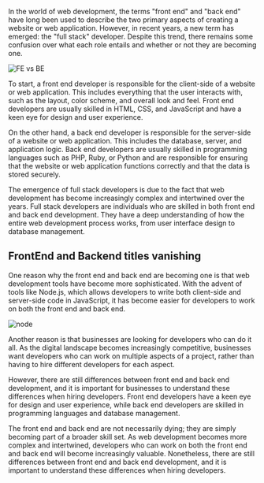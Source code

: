 In the world of web development, the terms "front end" and "back end" have long been used to describe the two primary aspects of creating a website or web application. However, in recent years, a new term has emerged: the "full stack" developer. Despite this trend, there remains some confusion over what each role entails and whether or not they are becoming one.


![FE vs BE](https://dev-to-uploads.s3.amazonaws.com/uploads/articles/6e9jbebt0gdlixpx7at5.png)

To start, a front end developer is responsible for the client-side of a website or web application. This includes everything that the user interacts with, such as the layout, color scheme, and overall look and feel. Front end developers are usually skilled in HTML, CSS, and JavaScript and have a keen eye for design and user experience.

On the other hand, a back end developer is responsible for the server-side of a website or web application. This includes the database, server, and application logic. Back end developers are usually skilled in programming languages such as PHP, Ruby, or Python and are responsible for ensuring that the website or web application functions correctly and that the data is stored securely.

The emergence of full stack developers is due to the fact that web development has become increasingly complex and intertwined over the years. Full stack developers are individuals who are skilled in both front end and back end development. They have a deep understanding of how the entire web development process works, from user interface design to database management.

## FrontEnd and Backend titles vanishing
One reason why the front end and back end are becoming one is that web development tools have become more sophisticated. With the advent of tools like Node.js, which allows developers to write both client-side and server-side code in JavaScript, it has become easier for developers to work on both the front end and back end.


![node](https://dev-to-uploads.s3.amazonaws.com/uploads/articles/cvcydgpfsko658rysp0p.png)

Another reason is that businesses are looking for developers who can do it all. As the digital landscape becomes increasingly competitive, businesses want developers who can work on multiple aspects of a project, rather than having to hire different developers for each aspect.

However, there are still differences between front end and back end development, and it is important for businesses to understand these differences when hiring developers. Front end developers have a keen eye for design and user experience, while back end developers are skilled in programming languages and database management.

The front end and back end are not necessarily dying; they are simply becoming part of a broader skill set. As web development becomes more complex and intertwined, developers who can work on both the front end and back end will become increasingly valuable. Nonetheless, there are still differences between front end and back end development, and it is important to understand these differences when hiring developers. 
